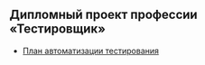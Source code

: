 ## Дипломный проект профессии «Тестировщик»

* [План автоматизации тестирования](https://github.com/eaasy0/QA-DIPLOMA/blob/master/PLAN.MD)
